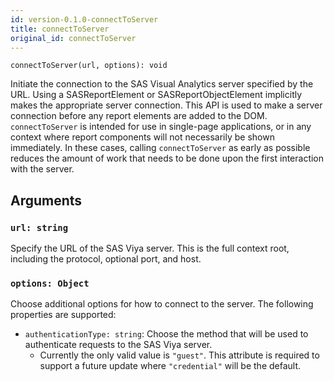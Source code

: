 ```yaml
---
id: version-0.1.0-connectToServer
title: connectToServer
original_id: connectToServer
---
```


```
connectToServer(url, options): void
```

Initiate the connection to the SAS Visual Analytics server specified by the URL. Using a SASReportElement or
SASReportObjectElement implicitly makes the appropriate server connection. This API is used to make a server connection
before any report elements are added to the DOM. `connectToServer` is intended for use in single-page applications, or
in any context where report components will not necessarily be shown immediately. In these cases, calling
`connectToServer` as early as possible reduces the amount of work that needs to be done upon the first interaction with
the server.

## Arguments

### `url: string`

Specify the URL of the SAS Viya server. This is the full context root, including the protocol, optional port, and host.

### `options: Object`

Choose additional options for how to connect to the server. The following properties are supported:

- `authenticationType: string`: Choose the method that will be used to authenticate requests to the SAS Viya server.
  - Currently the only valid value is `"guest"`. This attribute is required to support a future update where
    `"credential"` will be the default.
